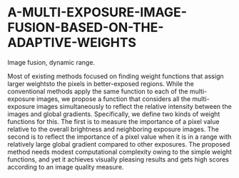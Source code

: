 # A-MULTI-EXPOSURE-IMAGE-FUSION-BASED-ON-THE-ADAPTIVE-WEIGHTS
Image fusion, dynamic range.

Most of existing methods focused on finding weight functions that assign larger weightsto the pixels in better-exposed regions. While the conventional methods
apply the same function to each of the multi-exposure images, we propose a function that considers all the multi-exposure images simultaneously to reflect the
relative intensity between the images and global gradients. Specifically, we define two kinds of weight functions for this. The first is to measure the 
importance of a pixel value relative to the overall brightness and neighboring exposure images. The second is to reflect the importance of a pixel value when
it is in a range with relatively large global gradient compared to other exposures. The proposed method needs modest computational complexity owing to the 
simple weight functions, and yet it achieves visually pleasing results and gets high scores according to an image quality measure.
